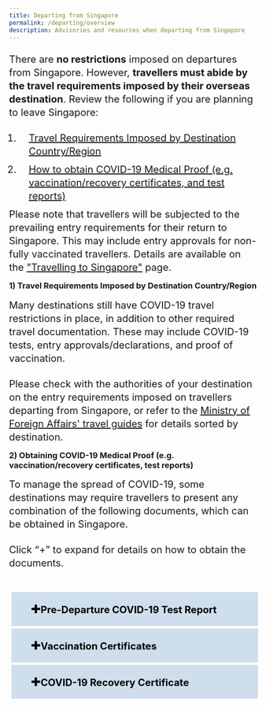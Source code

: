 ```yaml
---
title: Departing from Singapore
permalink: /departing/overview
description: Advisories and resources when departing from Singapore
---
```

<html>
<head>
<style>

.col.is-offset-1-desktop{
	margin-left:-5px;
 }

.col.is-1, .col.is-1-tablet{
margin-left: 60px;
	}
.content{
	width:100.95%;
	}
	</style>
		</head>
		<body>
<p style="margin-top:0px; margin-bottom:15px; font-size:20px; line-height:1.35;">There are <b>no restrictions</b> imposed on departures from Singapore. However, <b>travellers must abide by the travel requirements imposed by their overseas destination</b>. Review the following if you are planning to leave Singapore:</p>
<ol style="padding-left:20px;margin-top:10px; margin-bottom:10px; font-size:20px;">
  <li style="padding-left:20px; margin-top:10px; margin-bottom:10px; font-size:20px; line-height:1.35;"><a href="#advisories">Travel Requirements Imposed by Destination Country/Region</a></li>
    <li style="padding-left:20px;margin-top:10px; margin-bottom:10px; font-size:20px; line-height:1.35;"><a href="#proof">How to obtain COVID-19 Medical Proof (e.g. vaccination/recovery certificates, and test reports)</a></li>
  </ol>

<p style="margin-top:10px; margin-bottom:5px; font-size:20px; line-height:1.35;">Please note that travellers will be subjected to the prevailing entry requirements for their return to Singapore. This may include entry approvals for non-fully vaccinated travellers. Details are available on the <a href="/arriving/overview" target="_blank">"Travelling to Singapore"</a> page.</p>

<div id="advisories" style="margin-bottom:-20px;"></div>

<h3> 1) Travel Requirements Imposed by Destination Country/Region</h3>

<p style="margin-top:10px; margin-bottom:15px; font-size:20px; line-height:1.35;">Many destinations still have COVID-19 travel restrictions in place, in addition to other required travel documentation. These may include COVID-19 tests, entry approvals/declarations, and proof of vaccination. </p>

<p style="margin-top:10px; margin-bottom:5px; font-size:20px; line-height:1.35;"> Please check with the authorities of your destination on the entry requirements imposed on travellers departing from Singapore, or refer to the <a href="https://www.mfa.gov.sg/where-are-you-travelling-to" target="_blank">Ministry of Foreign Affairs' travel guides</a> for details sorted by destination.</p>

<div id="proof" style="margin-bottom:-20px;"></div>
			
<h3> 2) Obtaining COVID-19 Medical Proof (e.g. vaccination/recovery certificates, test reports)</h3>

<p style="margin-top:10px; margin-bottom:15px; font-size:20px; line-height:1.35;">To manage the spread of COVID-19, some destinations may require travellers to present any combination of the following documents, which can be obtained in Singapore.</p>

<p style="margin-top:10px; margin-bottom:15px; font-size:20px; line-height:1.35;">Click “+” to expand for details on how to obtain the documents.</p>

<div style="padding: 5px; border-left:0px; border-right:0px; border-top:0px; border-bottom:0px; width: 99.5%;">
	
<html>
<head>
<meta charset="utf-8">
<title>Test Accordion</title>
<style>
	
/* # The Rotating Marker # */
details summary::-webkit-details-marker { display: none; }
summary::before {
  font-family: "Hiragino Mincho ProN", "Open Sans", sans-serif;
  content: "▶";
  position: absolute;
  top: 1rem;
  left: 0.8rem;
  transform: rotate(0);
  transform-origin: center;
  /*transition: 0.2s transform ease;*/
}
details[open] > summary:before {
  transform: rotate(90deg);
  /*transition: 0.45s transform ease;*/
}

/* # The Sliding Summary # */
details { overflow: hidden; }
details summary {
  position: relative;
  z-index: 10;
}
@keyframes details-show {
  from {
    margin-bottom: -80%;
    opacity: 0;
    transform: translateY(-100%);
  }
}
details > *:not(summary) {
  /*animation: details-show 500ms ease-in-out;*/
  position: relative;
  z-index: 1;
  /*transition: all 0.3s ease-in-out;*/
  color: transparent;
  overflow: hidden;
}
details[open] > *:not(summary) { color: inherit; }

/* # Style 6 # */
details.style6 summary {
  padding-right: 2.2rem;
  padding-left: 1rem;
}
details.style6 summary::before {
  content: "\271A";
  font-size: 1.5rem;
  top: 0.5rem;
  left: unset;
  right: 0.5rem;
  transform: rotate(0);
}
details.style6:hover > summary:before {
  content: "\271A";
}
details[open].style6 > summary:before {
  content: "\2716";
  transform: rotate(0deg);
}

/* # Just Some Pretty Styles # */
body { font-family: "Open Sans", sans-serif; padding-bottom: 400px; }
img { max-width: 100%; }
p { margin: 0; padding-bottom: 10px; }
p:last-child { padding: 0; }
details {
  /*max-width: 500px;*/
  box-sizing: border-box;
  margin-top: 5px;
  background: white;
}
summary {
  border: 4px solid transparent;
  outline: none;
  padding: 1rem;
  display: block;
  background: #CEDEED;
  color: #000;
  padding-left: 2.2rem;
  position: relative;
  cursor: pointer;
}
details[open] summary,
summary:hover {
  color: #000;
  background: #9ac5ed;
}
summary:hover strong,
details[open] summary strong,
summary:hover::before,
details[open] summary::before {
  color: #000;
}
.contenttest {
  padding: 10px;
  border: 2px solid #888;
  border-top: none;
}
</style>
</head>
	
<body>	
<details class="style6">
<summary><b style="font-size: 20px;">Pre-Departure COVID-19 Test Report</b></summary>
<div style="border-bottom: 2px solid #E0E0E0; border-left:2px solid #E0E0E0;border-right:2px solid #E0E0E0; background-color:#edf4fa;" class="contenttest">
<p style="font-size:20px; margin-top: 10px; margin-bottom:0px; line-height:1.35;">A pre-departure COVID-19 test can be booked with an clinic found on <a href="https://www.moh.gov.sg/licensing-and-regulation/regulations-guidelines-and-circulars/details/list-of-covid-19-swab-providers" target="_blank">this list</a>. Before booking, check with the clinic on the type of test administered, cost and estimated turnaround time for the release of the report, and ensure that these are appropriate for your travel plans and the requirements of the destination country.
</p>
 <p style="margin-top:10px; margin-bottom:10px; font-size:20px; line-height:1.35;">On the day of the test, travellers should bring the following documents for registration to facilitate report preparation:</p>
  <ol style="margin-top:10px; margin-bottom:10px; font-size:20px; list-style-type:disc;">
 <li style="margin-top:10px; margin-bottom:10px; font-size:20px; line-height:1.35;">Identity card (for Singapore Citizens, Permanent Residents, and Long-Term Pass Holders)</li> 
 <li style="margin-bottom:10px; font-size:20px; line-height:1.35;">Passport to be used for travelling</li>
 <li style=" margin-bottom:10px; font-size:20px; line-height:1.35;">Flight booking details showing the departure timing</li>
</ol>
  <p style="margin-top:20px; margin-bottom:20px; font-size:20px; line-height:1.35;">For PCR tests, the clinic will send you a digitally authenticated test result via email in the form of a QR code, which can be used for boarding and immigration clearance. For ART results, check with the clinic on how they will issue the test results to you.</p>
</div>
</details>
<details class="style6">
<summary><b style="font-size: 20px;">Vaccination Certificates</b></summary>
<div style="border-bottom: 2px solid #E0E0E0; border-left:2px solid #E0E0E0;border-right:2px solid #E0E0E0; background-color:#edf4fa;" class="contenttest">
<p style="font-size:20px; margin-top: 10px; margin-bottom:0px; line-height:1.35;">Not all travel destinations accept hardcopy vaccination cards/slips issued in Singapore, or vaccination records found in the <a href="https://www.tracetogether.gov.sg" target="_blank">TraceTogether</a> and <a href="https://www.healthhub.sg" target="_blank">HealthHub</a> mobile application.
</p>
 <p style="margin-top:10px; margin-bottom:20px; font-size:20px; line-height:1.35;">Apply for a digitally authenticated vaccination certificate using <a href="https://www.notarise.gov.sg" target="_blank">Not&alpha;rise</a>, if you are vaccinated in Singapore and required to present such a certificate for entry into the destination country. Upon authentication, Not&alpha;rise will send a Vaccination HealthCert (i.e. QR code) to your email and/or SingPass app (for users who logged in using SingPass app/credentials). The QR code can be presented to the relevant foreign authority for scanning as proof of your vaccination status.</p>
  <p style="margin-top:10px; margin-bottom:20px; font-size:20px; line-height:1.35;">If you have queries about Vaccination HealthCerts, refer to <a href="https://faq.notarise.gov.sg/hc/en-gb/sections/4571963962649-Outbound-travellers-from-Singapore-Vaccination-" target="_blank">this FAQ</a> or write to <a href="mailto:support@notarise.gov.sg" target="_blank">support@notarise.gov.sg</a> for assistance.</p>
</div>
</details>
<details class="style6">
<summary><b style="font-size: 20px;">COVID-19 Recovery Certificate</b></summary>
<div style="border-bottom: 2px solid #E0E0E0; border-left:2px solid #E0E0E0;border-right:2px solid #E0E0E0; background-color:#edf4fa;" class="contenttest">
<p style="font-size:20px; margin-top: 10px; margin-bottom:0px; line-height:1.35;">Some destinations offer testing exemptions to travellers who recovered from COVID-19. 
</p>
 <p style="margin-top:10px; margin-bottom:20px; font-size:20px; line-height:1.35;">Apply for a digitally authenticated recovery certificate via <a href="https://www.notarise.gov.sg" target="_blank">Not&alpha;rise</a> for yourself and/or your child, only if you had previously tested positive for COVID-19 on a professionally administered or supervised test at a healthcare provider or test centre in Singapore. </p>
	<p style="margin-top:10px; margin-bottom:20px; font-size:20px; line-height:1.35;">If you have queries about Recovery HealthCerts, refer to <a href="https://faq.notarise.gov.sg/hc/en-gb/sections/6825502910361-Outbound-travellers-from-Singapore-Recovery-" target="_blank">this FAQ</a> or write to <a href="mailto:support@notarise.gov.sg" target="_blank">support@notarise.gov.sg</a> for assistance. If you have trouble obtaining a Recovery HealthCert, you may also wish to check with the authorities of your destination if other forms of proof of past infection are accepted (e.g. positive test result slip). </p>
</div>
</details>
  </body>
  </html>
			</div>
	</body>
	</html>
